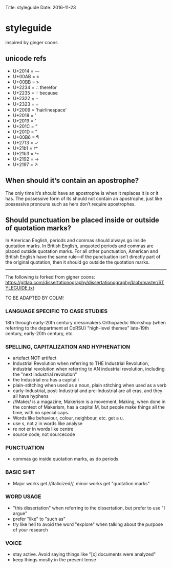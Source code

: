 Title: styleguide
Date: 2016-11-23

# styleguide
inspired by ginger coons

## unicode refs
* U+2014 = —
* U+00AB = «
* U+00BB = »
* U+2234 = ∴ therefor
* U+2235 = ∵ because
* U+2322 = ⌢
* U+2323 = ⌣
* U+2009 = 'hairlinespace'
* U+2018 = ‘
* U+2019 = ’
* U+201C = “
* U+201D = ”
* U+00B6 = ¶
* U+2713 = ✓
* U+21b1 = ↱
* U+21b3 = ↳
* U+2192 = →
* U+2197 = ↗

## When should it’s contain an apostrophe?
The only time it’s should have an apostrophe is when it replaces it is or it has. The possessive form of its should not contain an apostrophe, just like possessive pronouns such as hers don’t require apostrophes.

## Should punctuation be placed inside or outside of quotation marks?
In American English, periods and commas should always go inside quotation marks. In British English, unquoted periods and commas are placed outside quotation marks. For all other punctuation, American and British English have the same rule—if the punctuation isn’t directly part of the original quotation, then it should go outside the quotation marks.

---

The following is forked from gigner coons: https://gitlab.com/dissertationography/dissertationography/blob/master/STYLEGUIDE.txt

TO BE ADAPTED BY COLM!

### LANGUAGE SPECIFIC TO CASE STUDIES
18th through early-20th century dressmakers
Orthopaedic Workshop (when referring to the department at CoRSU)
"high-level themes"
late-19th century, early-20th century, etc.

### SPELLING, CAPITALIZATION AND HYPHENATION
* artefact NOT artifact
* Industrial Revolution when referring to THE Industrial Revolution, industrial revolution when referring to AN industrial revolution, including the "next industrial revolution"
* the Industrial era has a capital i
* plain-stitching when used as a noun, plain stitching when used as a verb
* early-Industrial, post-Industrial and pre-Industrial are all eras, and they all have hyphens
* //Make// is a magazine, Makerism is a movement, Making, when done in the context of Makerism, has a capital M, but people make things all the time, with no special caps.
* Words like behaviour, colour, neighbour, etc. get a u.
* use s, not z in words like analyse
* re not er in words like centre
* source code, not sourcecode

### PUNCTUATION
* commas go inside quotation marks, as do periods

### BASIC SHIT
* Major works get //italicized//, minor works get "quotation marks"

### WORD USAGE
* "this dissertation" when referring to the dissertation, but prefer to use "I argue"
* prefer "like" to "such as"
* try like hell to avoid the word "explore" when talking about the purpose of your research

### VOICE
* stay active. Avoid saying things like "[x] documents were analyzed"
* keep things mostly in the present tense
